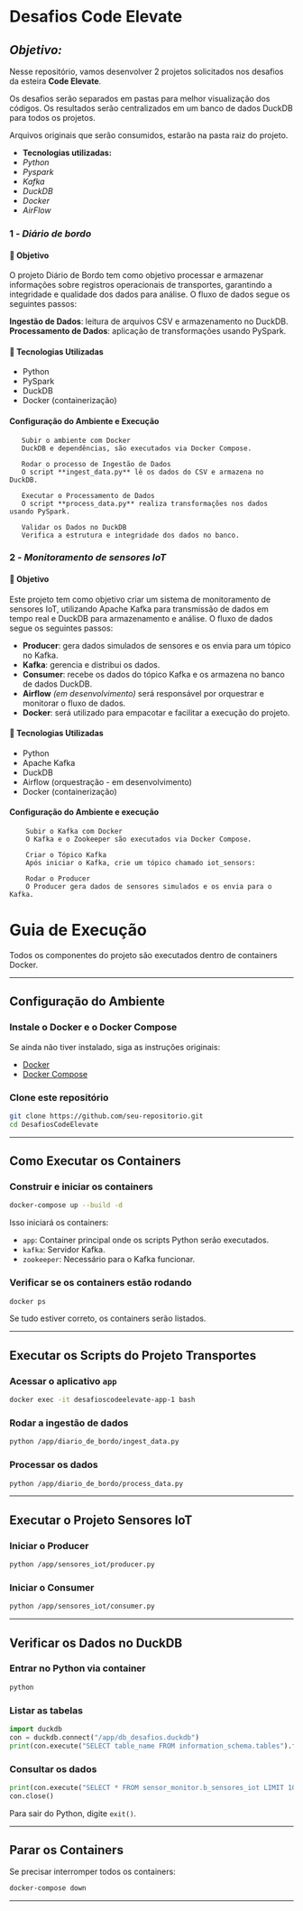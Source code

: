 # Desafios Code Elevate

## *Objetivo:*
  Nesse repositório, vamos desenvolver 2 projetos solicitados nos desafios da esteira **Code Elevate**.
  
  Os desafios serão separados em pastas para melhor visualização dos códigos. Os resultados serão centralizados em um banco de dados DuckDB para todos os projetos.
  
  Arquivos originais que serão consumidos, estarão na pasta raiz do projeto.

  - **Tecnologias utilizadas:**
  - *Python*
  - *Pyspark*
  - *Kafka*
  - *DuckDB*
  - *Docker*
  - *AirFlow*

### 1 - *Diário de bordo*

#### 📌 Objetivo

O projeto Diário de Bordo tem como objetivo processar e armazenar informações sobre registros operacionais de transportes, garantindo a integridade e qualidade dos dados para análise. O fluxo de dados segue os seguintes passos:

**Ingestão de Dados**: leitura de arquivos CSV e armazenamento no DuckDB.
**Processamento de Dados**: aplicação de transformações usando PySpark.

#### 🔧 Tecnologias Utilizadas

- Python
- PySpark
- DuckDB
- Docker (containerização)

#### Configuração do Ambiente e Execução
       Subir o ambiente com Docker
       DuckDB e dependências, são executados via Docker Compose.
   
       Rodar o processo de Ingestão de Dados
       O script **ingest_data.py** lê os dados do CSV e armazena no DuckDB.
   
       Executar o Processamento de Dados
       O script **process_data.py** realiza transformações nos dados usando PySpark.
   
       Validar os Dados no DuckDB
       Verifica a estrutura e integridade dos dados no banco.
       
### 2 - *Monitoramento de sensores IoT*

#### 📌 Objetivo

Este projeto tem como objetivo criar um sistema de monitoramento de sensores IoT, utilizando Apache Kafka para transmissão de dados em tempo real e DuckDB para armazenamento e análise. O fluxo de dados segue os seguintes passos:

- **Producer**: gera dados simulados de sensores e os envia para um tópico no Kafka.
- **Kafka**: gerencia e distribui os dados.
- **Consumer**: recebe os dados do tópico Kafka e os armazena no banco de dados DuckDB.
- **Airflow** *(em desenvolvimento)* será responsável por orquestrar e monitorar o fluxo de dados.
- **Docker**: será utilizado para empacotar e facilitar a execução do projeto.

#### 🔧 Tecnologias Utilizadas

- Python
- Apache Kafka
- DuckDB
- Airflow (orquestração - em desenvolvimento)
- Docker (containerização)

####  Configuração do Ambiente e execução
        Subir o Kafka com Docker
        O Kafka e o Zookeeper são executados via Docker Compose.
    
        Criar o Tópico Kafka
        Após iniciar o Kafka, crie um tópico chamado iot_sensors:
    
        Rodar o Producer
        O Producer gera dados de sensores simulados e os envia para o Kafka.


# **Guia de Execução**

Todos os componentes do projeto são executados dentro de containers Docker.

---

## **Configuração do Ambiente**

### **Instale o Docker e o Docker Compose**
Se ainda não tiver instalado, siga as instruções originais:
- [Docker](https://docs.docker.com/get-docker/)
- [Docker Compose](https://docs.docker.com/compose/install/)

### **Clone este repositório**
```bash
git clone https://github.com/seu-repositorio.git
cd DesafiosCodeElevate
```

---

## **Como Executar os Containers**

### **Construir e iniciar os containers**
```bash
docker-compose up --build -d
```
Isso iniciará os containers:
- `app`: Container principal onde os scripts Python serão executados.
- `kafka`: Servidor Kafka.
- `zookeeper`: Necessário para o Kafka funcionar.

### **Verificar se os containers estão rodando**
```bash
docker ps
```
Se tudo estiver correto, os containers serão listados.

---

## **Executar os Scripts do Projeto Transportes**

### **Acessar o aplicativo `app`**
```bash
docker exec -it desafioscodeelevate-app-1 bash
```

### **Rodar a ingestão de dados**
```bash
python /app/diario_de_bordo/ingest_data.py
```

### **Processar os dados**
```bash
python /app/diario_de_bordo/process_data.py
```

---

## **Executar o Projeto Sensores IoT**

### **Iniciar o Producer**
```bash
python /app/sensores_iot/producer.py
```

### **Iniciar o Consumer**
```bash
python /app/sensores_iot/consumer.py
```

---

## **Verificar os Dados no DuckDB**

### **Entrar no Python via container**
```bash
python
```

### **Listar as tabelas**
```python
import duckdb
con = duckdb.connect("/app/db_desafios.duckdb")
print(con.execute("SELECT table_name FROM information_schema.tables").fetchall())
```

### **Consultar os dados**
```python
print(con.execute("SELECT * FROM sensor_monitor.b_sensores_iot LIMIT 10").fetchall())
con.close()
```

Para sair do Python, digite `exit()`.

---

## **Parar os Containers**
Se precisar interromper todos os containers:
```bash
docker-compose down
```

---



